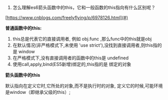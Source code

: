 1. 怎么理解es6箭头函数中的this，它和一般函数的this指向有什么区别呢？

[https://www.cnblogs.com/freelyflying/p/6978126.html](#)

**普通函数中的this:**

1. this总是代表它的直接调用者, 例如 obj.func ,那么func中的this就是obj
2. 在默认情况\(非严格模式下,未使用 'use strict'\),没找到直接调用者,则this指的是 window
3. 在严格模式下,没有直接调用者的函数中的this是 undefined
4. 使用call,apply,bind\(ES5新增\)绑定的,this指的是 绑定的对象

**箭头函数中的this**

默认指向在定义它时,它所处的对象,而不是执行时的对象, 定义它的时候,可能环境是window（即继承父级的this）;

